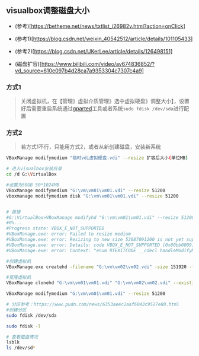 ## visualbox调整磁盘大小

* (参考)[https://betheme.net/news/txtlist_i26982v.html?action=onClick]

* (参考1)[https://blog.csdn.net/weixin_40542512/article/details/101105433]
* (参考2)[https://blog.csdn.net/UKerLee/article/details/126498151]
* (磁盘扩容)[https://www.bilibili.com/video/av674836852/?vd_source=610e097b4d28ca7a9353304c7307c4a9]

### 方式1

> 关闭虚拟机，在【管理》虚拟介质管理》选中虚拟硬盘》调整大小】，设置好后需要重启系统通过[gparted](https://gparted.org/)工具或者系统`sudo fdisk /dev/sda`进行配置

### 方式2

> 若方式1不行，只能用方式2，或者从新创建磁盘，安装新系统

```sh
VBoxManage modifymedium "临时vdi虚拟硬盘.vdi" --resize 扩容后大小(单位MB)

# 进入visualbox安装目录
cd /d G:\VirtualBox

#设置为50GB 50*1024MB
VBoxManage modifymedium "G:\vm\vm01\vm01.vdi" --resize 51200
vboxmanage modifymedium disk "G:\vm\vm01\vm01.vdi" --resize 51200


# 报错
#G:\VirtualBox>VBoxManage modifyhd "G:\vm\vm01\vm01.vdi" --resize 51200
#0%...
#Progress state: VBOX_E_NOT_SUPPORTED
#VBoxManage.exe: error: Failed to resize medium
#VBoxManage.exe: error: Resizing to new size 53687091200 is not yet supported for medium 'G:\vm\vm01\vm01.vdi'
#VBoxManage.exe: error: Details: code VBOX_E_NOT_SUPPORTED (0x80bb0009), component MediumWrap, interface IMedium
#VBoxManage.exe: error: Context: "enum RTEXITCODE __cdecl handleModifyMedium(struct HandlerArg *)" at line 816 of file VBoxManageDisk.cpp

#创建虚拟机
VBoxManage.exe createhd -filename "G:\vm\vm02\vm02.vdi" -size 151920 -format VDI -variant Standard

#克隆虚拟机
VBoxManage clonehd "G:\vm\vm01\vm01.vdi" "G:\vm\vm02\vm02.vdi" --existing

VBoxManage modifymedium "G:\vm\vm01\vm01.vdi" --resize 51200

# 分区参考：https://www.pudn.com/news/6353aeec2aaf6043c9527e80.html
#创建分区
sudo fdisk /dev/sda

sudo fdisk -l

# 查看磁盘情况
lsblk 
ls /dev/sd*
```

